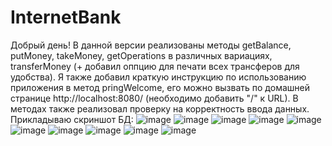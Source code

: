 # InternetBank
Добрый день!
В данной версии реализованы методы getBalance, putMoney, takeMoney, getOperations в различных вариациях, transferMoney (+ добавил оппцию для печати всех трансферов для удобства). 
Я также добавил краткую инструкцию по использованию приложения в метод pringWelcome, его можно вызвать по домашней странице http://localhost:8080/ (необходимо добавить "/" к URL).
В методах также реализовал проверку на корректность ввода данных. 
Прикладываю скриншот БД:
![image](https://github.com/abakharev96/InternetBank/assets/96280647/90f20bdc-541e-44ab-9e82-0def2bbde5c7)
![image](https://github.com/abakharev96/InternetBank/assets/96280647/64430a78-e1b6-401d-8a2b-f9277c2cc02f)
![image](https://github.com/abakharev96/InternetBank/assets/96280647/5d41ab16-469d-42bd-ae9f-dd47cc98b036)
![image](https://github.com/abakharev96/InternetBank/assets/96280647/56869bf2-1fff-4ee8-8ce9-e1a40ae18ad7)
![image](https://github.com/abakharev96/InternetBank/assets/96280647/0728d96a-25aa-4226-a68e-b06bdf2f0607)
![image](https://github.com/abakharev96/InternetBank/assets/96280647/7d9311c3-88ab-46a6-ba5d-b89c6b0828ae)
![image](https://github.com/abakharev96/InternetBank/assets/96280647/e22ed55a-531a-4611-9c1f-c5035869414c)
![image](https://github.com/abakharev96/InternetBank/assets/96280647/7b5925eb-e80e-4671-9a95-269a1c8b3528)
![image](https://github.com/abakharev96/InternetBank/assets/96280647/ef2589d4-7e6d-4034-a726-d929098bc4cc)
![image](https://github.com/abakharev96/InternetBank/assets/96280647/719dbb54-e622-4e19-8780-cce7c851c587)

